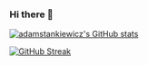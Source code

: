 ### Hi there 👋

<!--
**adamstankiewicz/adamstankiewicz** is a ✨ _special_ ✨ repository because its `README.md` (this file) appears on your GitHub profile.

Here are some ideas to get you started:

- 🔭 I’m currently working on ...
- 🌱 I’m currently learning ...
- 👯 I’m looking to collaborate on ...
- 🤔 I’m looking for help with ...
- 💬 Ask me about ...
- 📫 How to reach me: ...
- 😄 Pronouns: ...
- ⚡ Fun fact: ...
-->

[![adamstankiewicz's GitHub stats](https://github-readme-stats.vercel.app/api?username=adamstankiewicz)](https://github.com/anuraghazra/github-readme-stats)

[![GitHub Streak](https://streak-stats.demolab.com?user=adamstankiewicz)](https://git.io/streak-stats)
